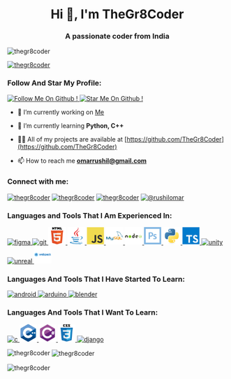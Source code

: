 <head>
  <link rel="stylesheet" href="https://cdn.jsdelivr.net/gh/devicons/devicon@v2.15.1/devicon.min.css">
</head>  
<h1 align="center">Hi 👋, I'm TheGr8Coder</h1>
<h3 align="center">A passionate coder from India</h3>

<p align="left"> <img src="https://komarev.com/ghpvc/?username=thegr8coder&label=Profile%20views&color=0e75b6&style=flat" alt="thegr8coder" /> </p>

<p align="left"> <a href="https://github.com/ryo-ma/github-profile-trophy"><img src="https://github-profile-trophy.vercel.app/?username=thegr8coder" alt="thegr8coder" /></a> </p>
<h3 align="left">Follow And Star My Profile:</h3>
<a href="https://github.com/TheGr8Coder" target="_blank" rel="noreferrer"> <img src="https://upload.wikimedia.org/wikipedia/commons/9/91/Octicons-mark-github.svg" alt="Follow Me On Github
  !" width="40" height="40"/> </a>
<a href="https://github.com/TheGr8Coder/ME" target="_blank" rel="noreferrer"> <img src="https://www.svgrepo.com/show/172818/star-outline.svg" alt="Star Me On Github
  !" width="40" height="40"/> </a>


- 🔭 I’m currently working on [Me](https://thegr8coder.github.io/Me)

- 🌱 I’m currently learning **Python, C++**

- 👨‍💻 All of my projects are available at [https://github.com/TheGr8Coder](https://github.com/TheGr8Coder)

- 📫 How to reach me **omarrushil@gmail.com**

<h3 align="left">Connect with me:</h3>
<p align="left">
<a href="https://codepen.io/thegr8coder" target="blank"><img align="center" src="https://cdn.jsdelivr.net/gh/devicons/devicon/icons/codepen/codepen-plain.svg" alt="thegr8coder" height="30" width="40" /></a>
<a href="https://dev.to/thegr8coder" target="blank"><img align="center" src="https://cdn.jsdelivr.net/gh/devicons/devicon/icons/devicon/devicon-original.svg" alt="thegr8coder" height="30" width="40" /></a>
<a href="https://stackoverflow.com/users/thegr8coder" target="blank"><img align="center" src="https://upload.wikimedia.org/wikipedia/commons/e/ef/Stack_Overflow_icon.svg" alt="thegr8coder" height="30" width="40" /></a>
<a href="https://www.youtube.com/c/@rushilomar" target="blank"><img align="center" src="https://upload.wikimedia.org/wikipedia/commons/0/09/YouTube_full-color_icon_%282017%29.svg" alt="@rushilomar" height="30" width="40" /></a>
</p>

<h3 align="left">Languages and Tools That I Am Experienced In:</h3>
<p align="left"> <a href="https://www.figma.com/" target="_blank" rel="noreferrer"> <img src="https://www.vectorlogo.zone/logos/figma/figma-icon.svg" alt="figma" width="40" height="40"/> </a> <a href="https://git-scm.com/" target="_blank" rel="noreferrer"> <img src="https://www.vectorlogo.zone/logos/git-scm/git-scm-icon.svg" alt="git" width="40" height="40"/> </a><a href="https://www.w3.org/html/" target="_blank" rel="noreferrer"> <img src="https://raw.githubusercontent.com/devicons/devicon/master/icons/html5/html5-original-wordmark.svg" alt="html5" width="40" height="40"/> </a>   <a href="https://www.java.com" target="_blank" rel="noreferrer"> <img src="https://raw.githubusercontent.com/devicons/devicon/master/icons/java/java-original.svg" alt="java" width="40" height="40"/> </a>  <a href="https://developer.mozilla.org/en-US/docs/Web/JavaScript" target="_blank" rel="noreferrer"> <img src="https://raw.githubusercontent.com/devicons/devicon/master/icons/javascript/javascript-original.svg" alt="javascript" width="40" height="40"/> </a> <a href="https://www.mysql.com/" target="_blank" rel="noreferrer"> <img src="https://raw.githubusercontent.com/devicons/devicon/master/icons/mysql/mysql-original-wordmark.svg" alt="mysql" width="40" height="40"/> </a> <a href="https://nodejs.org" target="_blank" rel="noreferrer"> <img src="https://raw.githubusercontent.com/devicons/devicon/master/icons/nodejs/nodejs-original-wordmark.svg" alt="nodejs" width="40" height="40"/> </a> <a href="https://www.photoshop.com/en" target="_blank" rel="noreferrer"> <img src="https://raw.githubusercontent.com/devicons/devicon/master/icons/photoshop/photoshop-line.svg" alt="photoshop" width="40" height="40"/> </a> <a href="https://www.python.org" target="_blank" rel="noreferrer"> <img src="https://raw.githubusercontent.com/devicons/devicon/master/icons/python/python-original.svg" alt="python" width="40" height="40"/> </a> <a href="https://www.typescriptlang.org/" target="_blank" rel="noreferrer"> <img src="https://raw.githubusercontent.com/devicons/devicon/master/icons/typescript/typescript-original.svg" alt="typescript" width="40" height="40"/> </a> <a href="https://unity.com/" target="_blank" rel="noreferrer"> <img src="https://www.vectorlogo.zone/logos/unity3d/unity3d-icon.svg" alt="unity" width="40" height="40"/> </a> <a href="https://unrealengine.com/" target="_blank" rel="noreferrer"> <img src="https://raw.githubusercontent.com/kenangundogan/fontisto/036b7eca71aab1bef8e6a0518f7329f13ed62f6b/icons/svg/brand/unreal-engine.svg" alt="unreal" width="40" height="40"/> </a> <a href="https://webpack.js.org" target="_blank" rel="noreferrer"> <img src="https://raw.githubusercontent.com/devicons/devicon/d00d0969292a6569d45b06d3f350f463a0107b0d/icons/webpack/webpack-original-wordmark.svg" alt="webpack" width="40" height="40"/> </a> </p>

<h3 align="left">Languages And Tools That I Have Started To Learn:</h3>
<p align="left">
  <a href="https://developer.android.com" target="_blank" rel="noreferrer"> <img src="https://cdn.jsdelivr.net/gh/devicons/devicon/icons/android/android-plain.svg" alt="android" width="40" height="40"/> </a> 
  <a href="https://www.arduino.cc/" target="_blank" rel="noreferrer"> <img src="https://cdn.jsdelivr.net/gh/devicons/devicon/icons/arduino/arduino-original.svg" alt="arduino" width="40" height="40"/> </a>
  <a href="https://www.blender.org/" target="_blank" rel="noreferrer"> <img src="https://download.blender.org/branding/community/blender_community_badge_white.svg" alt="blender" width="40" height="40"/> </a>
<p>

<h3 align="left">Languages And Tools That I Want To Learn:</h3>
<p align="left"><a href="https://www.cprogramming.com/" target="_blank" rel="noreferrer"> <img src="https://cdn.jsdelivr.net/gh/devicons/devicon/icons/c/c-original.svg" alt="c" width="40" height="40"/> </a> <a href="https://www.w3schools.com/cpp/" target="_blank" rel="noreferrer"> <img src="https://raw.githubusercontent.com/devicons/devicon/master/icons/cplusplus/cplusplus-original.svg" alt="cplusplus" width="40" height="40"/> </a> <a href="https://www.w3schools.com/cs/" target="_blank" rel="noreferrer"> <img src="https://raw.githubusercontent.com/devicons/devicon/master/icons/csharp/csharp-original.svg" alt="csharp" width="40" height="40"/> </a> <a href="https://www.w3schools.com/css/" target="_blank" rel="noreferrer"> <img src="https://raw.githubusercontent.com/devicons/devicon/master/icons/css3/css3-original-wordmark.svg" alt="css3" width="40" height="40"/> </a> <a href="https://www.djangoproject.com/" target="_blank" rel="noreferrer"> <img src="https://cdn.worldvectorlogo.com/logos/django.svg" alt="django" width="40" height="40"/> </a>
</p>

<p><img align="left" src="https://github-readme-stats.vercel.app/api/top-langs?username=thegr8coder&show_icons=true&locale=en&layout=compact" alt="thegr8coder" /></p>

<p>&nbsp;<img align="center" src="https://github-readme-stats.vercel.app/api?username=thegr8coder&show_icons=true&locale=en" alt="thegr8coder" /></p>

<p><img align="center" src="https://github-readme-streak-stats.herokuapp.com/?user=thegr8coder&" alt="thegr8coder" /></p>
